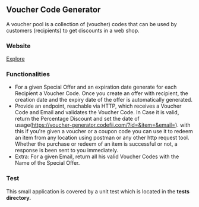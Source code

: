 ## Voucher Code Generator
A voucher pool is a collection of (voucher) codes that can be used by customers (recipients)
to get discounts in a web shop.

### Website
<a href="https://voucher-generator.codefii.com">Explore</a>

### Functionalities
- For a given Special Offer and an expiration date generate for each Recipient a
Voucher Code. Once you create an offer with recipient, the creation date and the expiry date of the offer is automatically generated.
- Provide an endpoint, reachable via HTTP, which receives a Voucher Code and Email
and validates the Voucher Code. In Case it is valid, return the Percentage Discount
and set the date of usage(https://voucher-generator.codefii.com/?id=&item=&email=). with this if you're given a voucher or a coupon code you can use it to redeem an item from any location using postman or any other http request tool. Whether the purchase or redeem of an item is successful or not,  a response is been sent to you immediately.
- Extra: For a given Email, return all his valid Voucher Codes with the Name of the
Special Offer.

### Test
This small application is covered by a unit test which is located in the <b>tests<b> directory.
